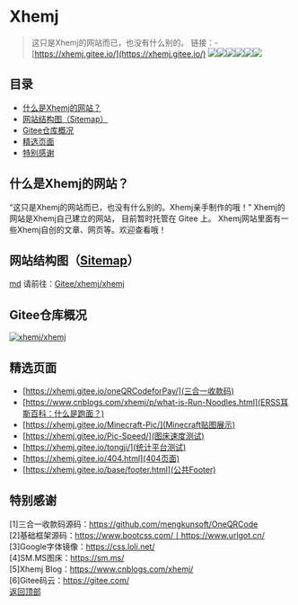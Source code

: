 # Xhemj
> 这只是Xhemj的网站而已，也没有什么别的。
> 链接：- [https://xhemj.gitee.io/](https://xhemj.gitee.io/)
![](https://gitee.com/xhemj/xhemj/badge/star.svg?theme=dark)![](https://gitee.com/xhemj/xhemj/badge/fork.svg?theme=dark)![](https://img.shields.io/badge/File%20Size-11MB-blue.svg)![](https://img.shields.io/badge/Original%20link-xhemj.gitee.io-red.svg?logo=apache)![](https://img.shields.io/badge/Author-xhemj-green.svg?logo=postwoman)![](https://img.shields.io/badge/Updated-2020.03.10-lightgrey.svg)
## 目录
- [什么是Xhemj的网站？](#什么是Xhemj的网站？)
- [网站结构图（Sitemap）](#网站结构图（Sitemap）)
- [Gitee仓库概况](#Gitee仓库概况)
- [精选页面](#精选页面)
- [特别感谢](#特别感谢)
## 什么是Xhemj的网站？
“这只是Xhemj的网站而已，也没有什么别的。Xhemj亲手制作的哦！”
Xhemj的网站是Xhemj自己建立的网站，
目前暂时托管在 Gitee 上。
Xhemj网站里面有一些Xhemj自创的文章、网页等。欢迎查看哦！
## 网站结构图（[Sitemap](https://xhemj.gitee.io/sitemap.txt)）
[md](https://xhemj.gitee.io/structure.md)
请前往：[Gitee/xhemj/xhemj](https://gitee.com/xhemj/xhemj)
## Gitee仓库概况
[![xhemj/xhemj](https://gitee.com/xhemj/xhemj/widgets/widget_card.svg?colors=4183c4,ffffff,ffffff,e3e9ed,666666,9b9b9b)](https://gitee.com/xhemj/xhemj)
## 精选页面
- [https://xhemj.gitee.io/oneQRCodeforPay/](三合一收款码)</br>
- [https://www.cnblogs.com/xhemj/p/what-is-Run-Noodles.html](ERSS耳斯百科：什么是跑面？)</br>
- [https://xhemj.gitee.io/Minecraft-Pic/](Minecraft贴图展示)</br>
- [https://xhemj.gitee.io/Pic-Speed/](图床速度测试)</br>
- [https://xhemj.gitee.io/tongji/](统计平台测试)</br>
- [https://xhemj.gitee.io/404.html](404页面)</br>
- [https://xhemj.gitee.io/base/footer.html](公共Footer)</br>

## 特别感谢
[1]三合一收款码源码：https://github.com/mengkunsoft/OneQRCode</br>
[2]基础框架源码：https://www.bootcss.com/丨https://www.urlgot.cn/</br>
[3]Google字体镜像：https://css.loli.net/</br>
[4]SM.MS图床：https://sm.ms/</br>
[5]Xhemj Blog：https://www.cnblogs.com/xhemj/</br>
[6]Gitee码云：https://gitee.com/</br>
[返回顶部](#top)